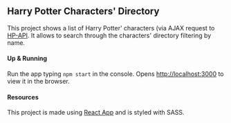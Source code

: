 ## Harry Potter Characters' Directory

This project shows a list of Harry Potter' characters (via AJAX request to [HP-API](https://hp-api.herokuapp.com/). 
It allows to search through the characters' directory filtering by name.

#### Up & Running

Run the app typing `npm start` in the console.
Opens [http://localhost:3000](http://localhost:3000) to view it in the browser.

#### Resources

This project is made using [React App](https://github.com/facebook/create-react-app) and is styled with SASS.

